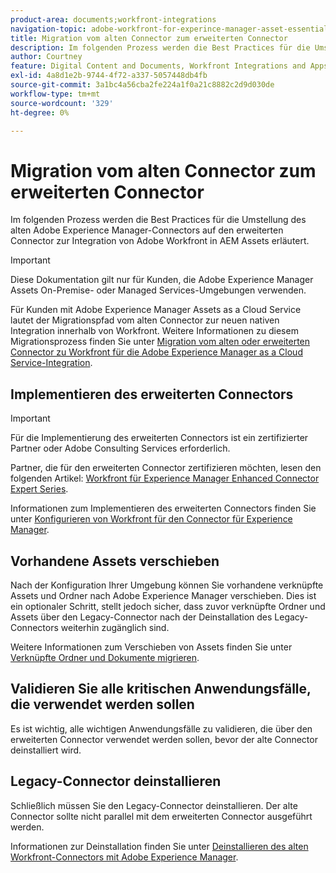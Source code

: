 ```yaml
---
product-area: documents;workfront-integrations
navigation-topic: adobe-workfront-for-experince-manager-asset-essentials
title: Migration vom alten Connector zum erweiterten Connector
description: Im folgenden Prozess werden die Best Practices für die Umstellung des alten Adobe Experience Manager-Connectors auf den erweiterten Connector zur Integration von Adobe Workfront in AEM Assets erläutert.
author: Courtney
feature: Digital Content and Documents, Workfront Integrations and Apps
exl-id: 4a8d1e2b-9744-4f72-a337-5057448db4fb
source-git-commit: 3a1bc4a56cba2fe224a1f0a21c8882c2d9d030de
workflow-type: tm+mt
source-wordcount: '329'
ht-degree: 0%

---
```


# Migration vom alten Connector zum erweiterten Connector

Im folgenden Prozess werden die Best Practices für die Umstellung des alten Adobe Experience Manager-Connectors auf den erweiterten Connector zur Integration von Adobe Workfront in AEM Assets erläutert.

>[!IMPORTANT]
>
>Diese Dokumentation gilt nur für Kunden, die Adobe Experience Manager Assets On-Premise- oder Managed Services-Umgebungen verwenden.


Für Kunden mit Adobe Experience Manager Assets as a Cloud Service lautet der Migrationspfad vom alten Connector zur neuen nativen Integration innerhalb von Workfront. Weitere Informationen zu diesem Migrationsprozess finden Sie unter [Migration vom alten oder erweiterten Connector zu Workfront für die Adobe Experience Manager as a Cloud Service-Integration](/help/quicksilver/documents/workfront-and-experience-manager-integrations/legacy-enhanced-connector-migration/migrate-from-legacy-enhanced-connectors.md).

## Implementieren des erweiterten Connectors

>[!IMPORTANT]
>
>Für die Implementierung des erweiterten Connectors ist ein zertifizierter Partner oder Adobe Consulting Services erforderlich.
>
> Partner, die für den erweiterten Connector zertifizieren möchten, lesen den folgenden Artikel: [Workfront für Experience Manager Enhanced Connector Expert Series](https://experienceleague.adobe.com/docs/experience-manager-learn/assets/workfront/enhanced-connector/aem-experts-series/overview.html?lang=en).

Informationen zum Implementieren des erweiterten Connectors finden Sie unter [Konfigurieren von Workfront für den Connector für Experience Manager](https://experienceleague.adobe.com/docs/experience-manager-65/assets/integrations/workfront-connector-configure.html?lang=en).


## Vorhandene Assets verschieben

Nach der Konfiguration Ihrer Umgebung können Sie vorhandene verknüpfte Assets und Ordner nach Adobe Experience Manager verschieben. Dies ist ein optionaler Schritt, stellt jedoch sicher, dass zuvor verknüpfte Ordner und Assets über den Legacy-Connector nach der Deinstallation des Legacy-Connectors weiterhin zugänglich sind.

Weitere Informationen zum Verschieben von Assets finden Sie unter [Verknüpfte Ordner und Dokumente migrieren](/help/quicksilver/documents/workfront-and-experience-manager-integrations/legacy-enhanced-connector-migration/workfront-document-link-updates.md).

## Validieren Sie alle kritischen Anwendungsfälle, die verwendet werden sollen

Es ist wichtig, alle wichtigen Anwendungsfälle zu validieren, die über den erweiterten Connector verwendet werden sollen, bevor der alte Connector deinstalliert wird.

## Legacy-Connector deinstallieren

Schließlich müssen Sie den Legacy-Connector deinstallieren. Der alte Connector sollte nicht parallel mit dem erweiterten Connector ausgeführt werden.

Informationen zur Deinstallation finden Sie unter [Deinstallieren des alten Workfront-Connectors mit Adobe Experience Manager](/help/quicksilver/documents/workfront-and-experience-manager-integrations/legacy-enhanced-connector-migration/uninstall-legacy-connector.md).
